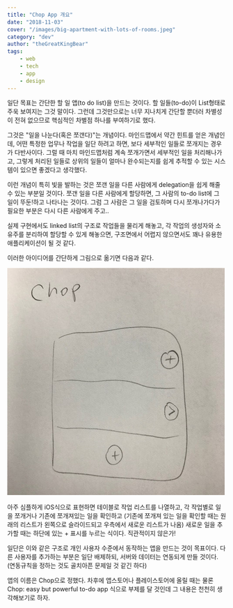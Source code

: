 ```yaml
---
title: "Chop App 개요"
date: "2018-11-03"
cover: "/images/big-apartment-with-lots-of-rooms.jpeg"
category: "dev"
author: "theGreatKingBear"
tags: 
    - web
    - tech
    - app
    - design
---
```


일단 목표는 간단한 할 일 앱(to do list)을 만드는 것이다. 할 일들(to-do)이 List형태로 주욱 보여지는 그것 말이다. 그런데 그것만으로는 너무 지나치게 간단할 뿐더러 차별성이 전혀 없으므로 핵심적인 차별점 하나를 부여하기로 했다. 

그것은 "일을 나눈다(혹은 쪼갠다)"는 개념이다. 마인드맵에서 약간 힌트를 얻은 개념인데, 어떤 특정한 업무나 작업을 일단 하려고 하면, 보다 세부적인 일들로 쪼개지는 경우가 다반사이다. 그럴 때 마치 마인드맵처럼 계속 쪼개가면서 세부적인 일을 처리해나가고, 그렇게 처리된 일들로 상위의 일들이 얼마나 완수되는지를 쉽게 추적할 수 있는 시스템이 있으면 좋겠다고 생각했다. 

이런 개념이 특히 빛을 발하는 것은 쪼갠 일을 다른 사람에게 delegation을 쉽게 해줄 수 있는 부분일 것이다. 쪼갠 일을 다른 사람에게 할당하면, 그 사람의 to-do list에 그 일이 뚜둔!하고 나타나는 것이다. 그럼 그 사람은 그 일을 검토하며 다시 쪼개나가다가 필요한 부분은 다시 다른 사람에게 주고.. 

실제 구현에서도 linked list의 구조로 작업들을 물리게 해놓고, 각 작업의 생성자와 소유주를 분리하여 할당할 수 있게 해놓으면, 구조면에서 어렵지 않으면서도 꽤나 유용한 애플리케이션이 될 것 같다. 

이러한 아이디어를 간단하게 그림으로 옮기면 다음과 같다. 

![ideation 그림](chop_image.jpg)

아주 심플하게 iOS식으로 표현하면 테이블로 작업 리스트를 나열하고, 각 작업별로 일을 쪼개거나 기존에 쪼개져있는 일을 확인하고 (기존에 쪼개져 있는 일을 확인할 때는 원래의 리스트가 왼쪽으로 슬라이드되고 우측에서 새로운 리스트가 나옴) 새로운 일을 추가할 때는 하단에 있는 + 표시를 누르는 식이다. 직관적이지 않은가!

일단은 이와 같은 구조로 개인 사용자 수준에서 동작하는 앱을 만드는 것이 목표이다. 다른 사용자를 추가하는 부분은 일단 배제하되, 서버와 데이터는 연동되게 만들 것이다. (연동규칙을 정하는 것도 골치아픈 문제일 것 같긴 하다)

앱의 이름은 Chop으로 정했다. 차후에 앱스토어나 플레이스토어에 올릴 때는 물론 Chop: easy but powerful to-do app 식으로 부제를 달 것인데 그 내용은 천천히 생각해보기로 하자. 